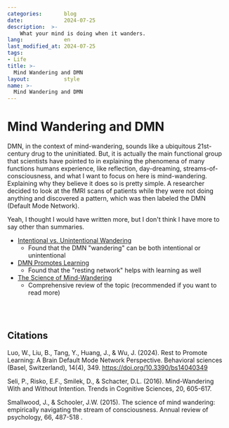 ```yaml
---
categories:       blog
date:             2024-07-25
description:  >-
    What your mind is doing when it wanders.
lang:             en
last_modified_at: 2024-07-25
tags:
- Life
title: >-
  Mind Wandering and DMN
layout:           style
name: >-
  Mind Wandering and DMN 
---
```


# Mind Wandering and DMN

DMN, in the context of mind-wandering, sounds like a ubiquitous 21st-century drug to the uninitiated. But, it is actually the main functional group that scientists have pointed to in explaining the phenomena of many functions humans experience, like reflection, day-dreaming, streams-of-consciousness, and what I want to focus on here is mind-wandering. Explaining why they believe it does so is pretty simple. A researcher decided to look at the fMRI scans of patients while they were not doing anything and discovered a pattern, which was then labeled the DMN (Default Mode Network).

Yeah, I thought I would have written more, but I don't think I have more to say other than summaries. 

- [Intentional vs. Unintentional Wandering](https://www.ncbi.nlm.nih.gov/pmc/articles/PMC5004739/)
    - Found that the DMN "wandering" can be both intentional or unintentional 
- [DMN Promotes Learning](https://www.ncbi.nlm.nih.gov/pmc/articles/PMC11047624/)     
    - Found that the "resting network" helps with learning as well
- [The Science of Mind-Wandering](https://pubmed.ncbi.nlm.nih.gov/25293689/) 
    - Comprehensive review of the topic (recommended if you want to read more) 

<br/><br/>

## Citations

Luo, W., Liu, B., Tang, Y., Huang, J., & Wu, J. (2024). Rest to Promote Learning: A Brain Default Mode Network Perspective. Behavioral sciences (Basel, Switzerland), 14(4), 349. https://doi.org/10.3390/bs14040349

Seli, P., Risko, E.F., Smilek, D., & Schacter, D.L. (2016). Mind-Wandering With and Without Intention. Trends in Cognitive Sciences, 20, 605-617.

Smallwood, J., & Schooler, J.W. (2015). The science of mind wandering: empirically navigating the stream of consciousness. Annual review of psychology, 66, 487-518 .



